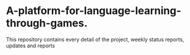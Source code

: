 # A-platform-for-language-learning-through-games.

This repository contains every detail of the project, weekly status reports, updates and reports
